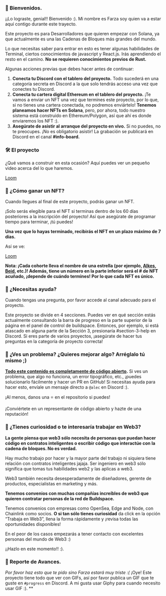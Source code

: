 ### 👋 Bienvenidos.

¡¡Lo lograste, genial!! Bienvenido :). Mi nombre es Farza soy quien va a estar aquí contigo durante este trayecto.

Este proyecto es para Desarrolladores que quieren empezar con Solana, ya que actualmente es una las Cadenas de Bloques más grandes del mundo.

Lo que necesitas saber para entrar en esto es tener algunas habilidades de Terminal, ciertos conocimientos de javascript y React.js. Irás aprendiendo el resto en el camino. **No se requieren conocimientos previos de Rust.**

Algunas acciones previas que debes hacer antes de continuar:

1. **Conecta tu Discord con el tablero del proyecto.** Todo sucederá en una categoría secreta en Discord a la que solo tendrás acceso una vez que conectes tu Discord.
2. **Conecta tu cartera digital Ethereum en el tablero del proyecto.** ¡Te vamos a enviar un NFT una vez que termines este proyecto, por lo que, 
si no tienes una     cartera conectada, no podremos enviártelo! **Tenemos planeamos hacer NFTs en Solana**, pero, por ahora, todo nuestro sistema está construido en    Ethereum/Polygon, así que ahí es donde enviaremos los NFT :).
3. **Asegúrate de asistir al arranque del proyecto en vivo.** Si no puedes, no te preocupes. ¡No es obligatorio asistir! La grabación se publicará en Discord en el canal **#info-board.**

### 🛠 El proyecto

¿Qué vamos a construir en esta ocasión? Aquí puedes ver un pequeño video acerca del lo que haremos.

[Loom](https://www.loom.com/share/545522add8514005a91ececac5abdab2)

### 💎 ¿Cómo ganar un NFT?

Cuando llegues al final de este proyecto, podrás ganar un NFT.

¡Solo serás elegible para el NFT si terminas dentro de los 60 días posteriores a la inscripción del proyecto! Así que asegúrate de programar tiempo para terminar, ¡tú puedes!

**Una vez que lo hayas terminado, recibirás el NFT en un plazo máximo de 7 días.**

Así se ve:

[Loom](https://www.loom.com/share/34fdda64cee643c7ba3e0e936e8a7c73)

**Nota: ¡Cada cohorte lleva el nombre de una estrella (por ejemplo, [Alkes](https://www.star-facts.com/alkes/), [Beid](https://www.universeguide.com/star/19587/beid), etc.)! Además, tiene un número en la parte inferior será el # de NFT acuñado, ¡depende de cuándo termines! Por lo que cada NFT es único.**

### 🤚 ¿Necesitas ayuda?

Cuando tengas una pregunta, por favor accede al canal adecuado para el proyecto.

Este proyecto se divide en 4 secciones. Puedes ver en qué sección estás actualmente consultando la barra de progreso en la parte superior de la página en el panel de control de buildspace. Entonces, por ejemplo, si está atascado en alguna parte de la Sección 3, presionaría #section-3-help en Discord. Si eres parte de varios proyectos, ¡asegúrate de hacer tus preguntas en la categoría de proyecto correcta!

### 🤘 ¿Ves un problema? ¿Quieres mejorar algo? Arréglalo tú mismo ;)

**[Todo este contenido es completamente de código abierto](https://github.com/buildspace/buildspace-projects).** Si ves un problema, que algo no funciona, un error tipográfico, etc., ¡puedes solucionarlo fácilmente y hacer un PR en GitHub! Si necesitas ayuda para hacer esto, envíale un mensaje directo a `@alec` en Discord :).

¡Al menos, danos una ⭐ en el repositorio si puedes!

¡Conviértete en un representante de código abierto y hazte de una reputación!

### 👀 ¿Tienes curiosidad o te interesaría trabajar en Web3?

**La gente piensa que web3 sólo necesita de personas que puedan hacer código en contratos inteligentes o escribir código que interactúe con la cadena de bloques. No es verdad.**

Hay mucho trabajo por hacer y la mayor parte del trabajo ni siquiera tiene relación con contratos inteligentes jajaja. Ser ingeniero en web3 sólo significa que tomas tus habilidades web2 y las aplicas a web3.

Web3 también necesita desesperadamente de diseñadores, gerente de productos, especialistas en marketing y más.

**Tenemos convenios con muchas compañías increíbles de web3 que quieren contratar personas de la red de Buildspace.**

Tenemos convenios con empresas como OpenSea, Edge and Node, con Chainlink como socios. **O si tan sólo tienes curiosidad** da click en la opción “Trabaja en Web3”, llena la forma rápidamente y ¡revisa todas las oportunidades disponibles!

En el peor de los casos empezarás a tener contacto con excelentes personas del mundo de Web3 :)

¡¡Hazlo en este momento!! :).

### 🚨 Reporte de Avances.

*Por favor haz esto que te pido sino Farza estará muy triste :(*
¡Oye! Este proyecto tiene todo que ver con GIFs, así por favor publica un GIF que te guste en `#progress` en Discord. A mi gusta usar Giphy para cuando necesito usar GIF :). **

